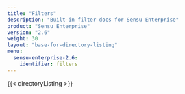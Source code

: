 ```yaml
---
title: "Filters"
description: "Built-in filter docs for Sensu Enterprise"
product: "Sensu Enterprise"
version: "2.6"
weight: 30
layout: "base-for-directory-listing"
menu:
  sensu-enterprise-2.6:
    identifier: filters
---
```


{{< directoryListing >}}
